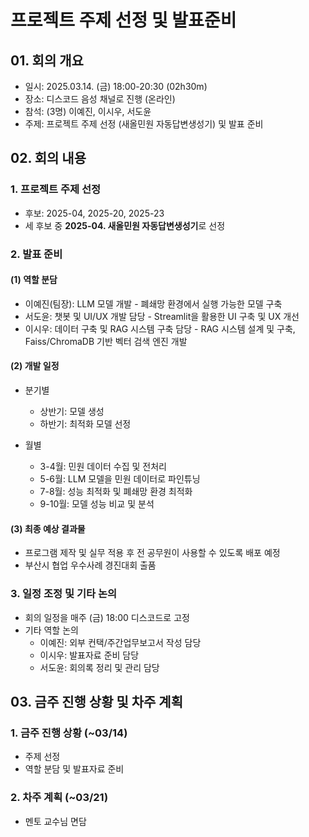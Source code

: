 # 프로젝트 주제 선정 및 발표준비

## 01. 회의 개요
- 일시: 2025.03.14. (금) 18:00-20:30 (02h30m)   
- 장소: 디스코드 음성 채널로 진행 (온라인)   
- 참석: (3명) 이예진, 이시우, 서도윤   
- 주제: 프로젝트 주제 선정 (새올민원 자동답변생성기) 및 발표 준비

## 02. 회의 내용
### 1. 프로젝트 주제 선정
- 후보: 2025-04, 2025-20, 2025-23   
- 세 후보 중 **2025-04. 새올민원 자동답변생성기**로 선정   

### 2. 발표 준비
#### (1) 역할 분담
- 이예진(팀장): LLM 모델 개발 - 폐쇄망 환경에서 실행 가능한 모델 구축   
- 서도윤: 챗봇 및 UI/UX 개발 담당 - Streamlit을 활용한 UI 구축 및 UX 개선   
- 이시우: 데이터 구축 및 RAG 시스템 구축 담당 - RAG 시스템 설계 및 구축, Faiss/ChromaDB 기반 벡터 검색 엔진 개발   

#### (2) 개발 일정
- 분기별
  - 상반기: 모델 생성
  - 하반기: 최적화 모델 선정

- 월별
  - 3-4월: 민원 데이터 수집 및 전처리
  - 5-6월: LLM 모델을 민원 데이터로 파인튜닝
  - 7-8월: 성능 최적화 및 폐쇄망 환경 최적화
  - 9-10월: 모델 성능 비교 및 분석

#### (3) 최종 예상 결과물
- 프로그램 제작 및 실무 적용 후 전 공무원이 사용할 수 있도록 배포 예정
- 부산시 협업 우수사례 경진대회 출품   

### 3. 일정 조정 및 기타 논의
- 회의 일정을 매주 (금) 18:00 디스코드로 고정
- 기타 역할 논의
  - 이예진: 외부 컨택/주간업무보고서 작성 담당
  - 이시우: 발표자료 준비 담당
  - 서도윤: 회의록 정리 및 관리 담당

## 03. 금주 진행 상황 및 차주 계획
### 1. 금주 진행 상황 (~03/14)
- 주제 선정
- 역할 분담 및 발표자료 준비

### 2. 차주 계획 (~03/21)
- 멘토 교수님 면담
